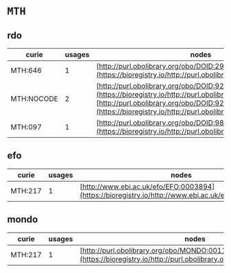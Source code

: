 # `MTH`

## rdo

| curie      |   usages | nodes                                                                                                                                                                                                                    |
|------------|----------|--------------------------------------------------------------------------------------------------------------------------------------------------------------------------------------------------------------------------|
| MTH:646    |        1 | [http://purl.obolibrary.org/obo/DOID:2975](https://bioregistry.io/http://purl.obolibrary.org/obo/DOID:2975)                                                                                                              |
| MTH:NOCODE |        2 | [http://purl.obolibrary.org/obo/DOID:9230](https://bioregistry.io/http://purl.obolibrary.org/obo/DOID:9230), [http://purl.obolibrary.org/obo/DOID:9250](https://bioregistry.io/http://purl.obolibrary.org/obo/DOID:9250) |
| MTH:097    |        1 | [http://purl.obolibrary.org/obo/DOID:988](https://bioregistry.io/http://purl.obolibrary.org/obo/DOID:988)                                                                                                                |
## efo

| curie   |   usages | nodes                                                                                               |
|---------|----------|-----------------------------------------------------------------------------------------------------|
| MTH:217 |        1 | [http://www.ebi.ac.uk/efo/EFO:0003894](https://bioregistry.io/http://www.ebi.ac.uk/efo/EFO:0003894) |
## mondo

| curie   |   usages | nodes                                                                                                               |
|---------|----------|---------------------------------------------------------------------------------------------------------------------|
| MTH:217 |        1 | [http://purl.obolibrary.org/obo/MONDO:0011438](https://bioregistry.io/http://purl.obolibrary.org/obo/MONDO:0011438) |
